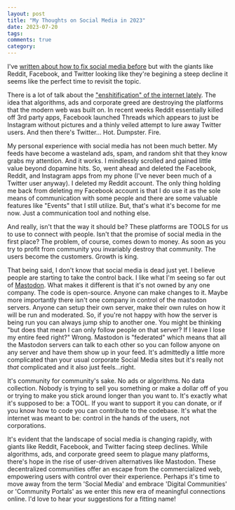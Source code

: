 ```yaml
---
layout: post
title: "My Thoughts on Social Media in 2023"
date: 2023-07-20
tags: 
comments: true
category: 
---
```


I've <a href="https://jonwhite.me/tech/2018/04/12/fixing-facebook.html" target="_blank">written about how to fix social media before</a> but with the giants like Reddit, Facebook, and Twitter looking like they're begining a steep decline it seems like the perfect time to revisit the topic.

There is a lot of talk about the <a href="https://www.wired.com/story/tiktok-platforms-cory-doctorow/" target="_blank">"enshitification" of the internet lately</a>. The idea that algorithms, ads and corporate greed are destroying the platforms that the modern web was built on.  In recent weeks Reddit essentially killed off 3rd party apps, Facebook launched Threads which appears to just be Instagram without pictures and a thinly veiled attempt to lure away Twitter users.  And then there's Twitter... Hot. Dumpster. Fire.

My personal experience with social media has not been much better.  My feeds have become a wasteland ads, spam, and random shit that they know grabs my attention. And it works. I mindlessly scrolled and gained little value beyond dopamine hits.  So, went ahead and deleted the Facebook, Reddit, and Instagram apps from my phone (I've never been much of a Twitter user anyway).  I deleted my Reddit account.  The only thing holding me back from deleting my Facebook account is that I do use it as the sole means of communication with some people and there are some valuable features like "Events" that I still utilize.  But, that's what it's become for me now. Just a communication tool and nothing else.

And really, isn't that the way it should be?  These platforms are TOOLS for us to use to connect with people.  Isn't that the promise of social media in the first place?  The problem, of course, comes down to money.  As soon as you try to profit from community you invariably destroy that community.  The users become the customers.  Growth is king.

That being said, I don't know that social media is dead just yet.  I believe people are starting to take the control back. I like what I'm seeing so far out of <a href="https://joinmastodon.org/" target="_blank">Mastodon</a>. What makes it different is that it's not owned by any one company.  The code is open-source. Anyone can make changes to it.  Maybe more importantly there isn't one company in control of the mastodon servers.  Anyone can setup their own server, make their own rules on how it will be run and moderated.  So, if you're not happy with how the server is being run you can always jump ship to another one.  You might be thinking "but does that mean I can only follow people on that server?  If I leave I lose my entire feed right?"  Wrong.  Mastodon is "federated" which means that all the Mastodon servers can talk to each other so you can follow anyone on any server and have them show up in your feed.  It's admittedly a little more complicated than your usual corporate Social Media sites but it's really not *that* complicated and it also just feels...right.

It's community for community's sake.  No ads or algorithms.  No data collection.  Nobody is trying to sell you something or make a dollar off of you or trying to make you stick around longer than you want to. It's exactly what it's supposed to be: a TOOL.  If you want to support it you can donate, or if you know how to code you can contribute to the codebase.  It's what the internet was meant to be: control in the hands of the users, not corporations.

It's evident that the landscape of social media is changing rapidly, with giants like Reddit, Facebook, and Twitter facing steep declines. While algorithms, ads, and corporate greed seem to plague many platforms, there's hope in the rise of user-driven alternatives like Mastodon. These decentralized communities offer an escape from the commercialized web, empowering users with control over their experience. Perhaps it's time to move away from the term 'Social Media' and embrace 'Digital Communities' or 'Community Portals' as we enter this new era of meaningful connections online. I'd love to hear your suggestions for a fitting name!


